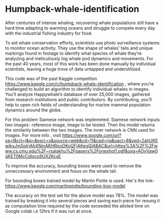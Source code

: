 # Humpback-whale-identification</br>
After centuries of intense whaling, recovering whale populations still have a hard time adapting to warming oceans and struggle to compete every day with the industrial fishing industry for food.

To aid whale conservation efforts, scientists use photo surveillance systems to monitor ocean activity. They use the shape of whales’ tails and unique markings found in footage to identify what species of whale they’re analyzing and meticulously log whale pod dynamics and movements. For the past 40 years, most of this work has been done manually by individual scientists, leaving a huge trove of data untapped and underutilized.

This code was of the past Kaggle competiton https://www.kaggle.com/c/humpback-whale-identification , where you’re challenged to build an algorithm to identify individual whales in images. You’ll analyze Happywhale’s database of over 25,000 images, gathered from research institutions and public contributors. By contributing, you’ll help to open rich fields of understanding for marine mammal population dynamics around the globe.

For this problem Siamese network was implemeted. Siamese network inputs two images- reference image, image to be tested. Then the model returns
the similarity between the two images. The inner network is CNN used for images. For more info , visit https://www.google.com/url?sa=t&rct=j&q=&esrc=s&source=web&cd=11&cad=rja&uact=8&ved=2ahUKEwikxJmSoIrjAhXNinAKHRpoDKoQFjAKegQIABAC&url=https%3A%2F%2Fwww.cs.cmu.edu%2F~rsalakhu%2Fpapers%2Foneshot1.pdf&usg=AOvVaw0gKET0McCdIoco9UX2KcsE

To improve the accuracy, bounding boxes were used to remove the unneccessary environment and foxus on the whale tail. 

For bounding boxes trained model by Martin Piotte is used. Her's the link- https://www.kaggle.com/martinpiotte/bounding-box-model

The accuracy on the test set for the above model was 78%. The model was trained by breaking it into several pieces and saving each piece for resung it as computation time required by the code exceeded the alloted time on Google colab i.e 12hrs if it was run at once.
